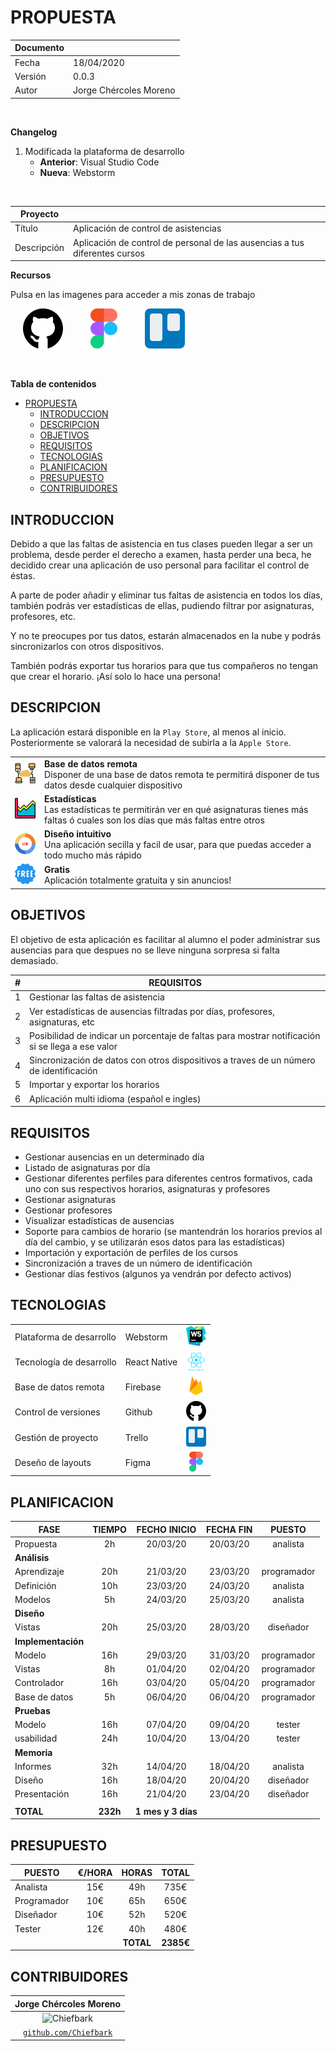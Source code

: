 # PROPUESTA

| Documento 	|   |
|-----------	|-  |
| Fecha     	| 18/04/2020  |
| Versión   	| 0.0.3 |
| Autor     	| Jorge Chércoles Moreno  |

<br>

**Changelog**

1. Modificada la plataforma de desarrollo
     - **Anterior**: Visual Studio Code
     - **Nueva**: Webstorm

<br>

| Proyecto      |  |
|-------------	|- |
| Título        | Aplicación de control de asistencias  |
| Descripción   | Aplicación de control de personal de las ausencias a tus diferentes cursos  |

**Recursos**

Pulsa en las imagenes para acceder a mis zonas de trabajo

<span style="margin: 0 20px;">[![github](./assets/commons/github.png)](https://github.com/Chiefbark/TFG)</span>
<span style="margin: 0 20px;">[![figma](./assets/commons/figma.png)](https://www.figma.com/file/QYLYZSbAeCGLE2cEa1kam3/designs)</span>
<span style="margin: 0 20px;">[![trello](./assets/commons/trello.png)](https://trello.com/b/umjDqcx3/tfg)</span>

<br>

<div style="page-break-after: always;"></div>

**Tabla de contenidos**
- [PROPUESTA](#propuesta)
	- [INTRODUCCION](#introduccion)
	- [DESCRIPCION](#descripcion)
	- [OBJETIVOS](#objetivos)
	- [REQUISITOS](#requisitos)
	- [TECNOLOGIAS](#tecnologias)
	- [PLANIFICACION](#planificacion)
	- [PRESUPUESTO](#presupuesto)
	- [CONTRIBUIDORES](#contribuidores)

<div style="page-break-after: always;"></div>

## INTRODUCCION

Debido a que las faltas de asistencia en tus clases pueden llegar a ser un problema, desde perder el derecho a examen, hasta perder una beca, he decidido crear una aplicación de uso personal para facilitar el control de éstas.

A parte de poder añadir y eliminar tus faltas de asistencia en todos los días, también podrás ver estadísticas de ellas, pudiendo filtrar por asignaturas, profesores, etc.

Y no te preocupes por tus datos, estarán almacenados en la nube y podrás sincronizarlos con otros dispositivos.

También podrás exportar tus horarios para que tus compañeros no tengan que crear el horario. ¡Así solo lo hace una persona!

<div style="page-break-after: always;"></div>

## DESCRIPCION

La aplicación estará disponible en la `Play Store`, al menos al inicio. Posteriormente se valorará la necesidad de subirla a la `Apple Store`.

|                                                  |                                                                                                                                                |
| ------------------------------------------------ | ---------------------------------------------------------------------------------------------------------------------------------------------- |
| ![database_remote](./assets/PROPOSAL/database_remote.png) | **Base de datos remota** <br> Disponer de una base de datos remota te permitirá disponer de tus datos desde cualquier dispositivo              |
| ![statistics](./assets/PROPOSAL/statistics.png)           | **Estadísticas** <br> Las estadísticas te permitirán ver en qué asignaturas tienes más faltas ó cuales son los días que más faltas entre otros |
| ![ux_ui](./assets/PROPOSAL/ux_ui.png)                     | **Diseño intuitivo** <br> Una aplicación secilla y facil de usar, para que puedas acceder a todo mucho más rápido                              |
| ![free](./assets/PROPOSAL/free.png)                       | **Gratis** <br> Aplicación totalmente gratuita y sin anuncios!                                                                                 |

<div style="page-break-after: always;"></div>

## OBJETIVOS

El objetivo de esta aplicación es facilitar al alumno el poder administrar sus ausencias para que despues no se lleve ninguna sorpresa si falta demasiado.

| #   | REQUISITOS                                                                                       |
| --- | ------------------------------------------------------------------------------------------------ |
| 1   | Gestionar las faltas de asistencia                                                               |
| 2   | Ver estadísticas de ausencias filtradas por días, profesores, asignaturas, etc                   |
| 3   | Posibilidad de indicar un porcentaje de faltas para mostrar notificación si se llega a ese valor |
| 4   | Sincronización de datos con otros dispositivos a traves de un número de identificación           |
| 5   | Importar y exportar los horarios                                                                 |
| 6   | Aplicación multi idioma (español e ingles)                                                       |

<div style="page-break-after: always;"></div>

## REQUISITOS

- Gestionar ausencias en un determinado día
- Listado de asignaturas por día
- Gestionar diferentes perfiles para diferentes centros formativos, cada uno con sus respectivos horarios, asignaturas y profesores
- Gestionar asignaturas
- Gestionar profesores
- Visualizar estadísticas de ausencias
- Soporte para cambios de horario (se mantendrán los horarios previos al día del cambio, y se utilizarán esos datos para las estadísticas)
- Importación y exportación de perfiles de los cursos
- Sincronización a traves de un número de identificación
- Gestionar días festivos (algunos ya vendrán por defecto activos)

<div style="page-break-after: always;"></div>

## TECNOLOGIAS

|            	|   |   |
|-----------	|-  |:-:|
| Plataforma de desarrollo  | Webstorm            | <img src="./assets/PROPOSAL/webstorm.png" alt="webstorm" style="height: 32px;"> |
| Tecnología de desarrollo  | React Native        | <img src="./assets/PROPOSAL/react_native.png" alt="react_native" style="height: 32px;"> |
| Base de datos remota      | Firebase            | <img src="./assets/PROPOSAL/firebase.png" alt="firebase" style="height: 32px;"> |
| Control de versiones      | Github              | <img src="./assets/commons/github.png" alt="github" style="height: 32px;"> |
| Gestión de proyecto       | Trello              | <img src="./assets/commons/trello.png" alt="trello" style="height: 32px;"> |
| Deseño de layouts         | Figma               | <img src="./assets/commons/figma.png" alt="figma" style="height: 32px;">  |

<div style="page-break-after: always;"></div>

## PLANIFICACION

| FASE                | TIEMPO  | FECHO INICIO | FECHA FIN | PUESTO  |
|-------------------	|:-----:  |:----------:  |:-------:  |:-----:  |
| Propuesta           | 2h  | 20/03/20 | 20/03/20 | analista  |
| **Análisis**        | | | | |
| Aprendizaje         | 20h | 21/03/20 | 23/03/20 | programador |
| Definición          | 10h | 23/03/20 | 24/03/20 | analista |
| Modelos             | 5h  | 24/03/20 | 25/03/20 | analista |
| **Diseño**          | | | | |
| Vistas              | 20h | 25/03/20 | 28/03/20 | diseñador |
| **Implementación**  | | | | |
| Modelo              | 16h | 29/03/20 | 31/03/20 | programador |
| Vistas              | 8h  | 01/04/20 | 02/04/20 | programador |
| Controlador         | 16h | 03/04/20 | 05/04/20 | programador |
| Base de datos       | 5h  | 06/04/20 | 06/04/20 | programador |
| **Pruebas**         | | | | |
| Modelo              | 16h | 07/04/20 | 09/04/20 | tester |
| usabilidad          | 24h | 10/04/20 | 13/04/20 | tester |
| **Memoria**         | | | | |
| Informes            | 32h | 14/04/20 | 18/04/20 | analista |
| Diseño              | 16h | 18/04/20 | 20/04/20 | diseñador |
| Presentación        | 16h | 21/04/20 | 23/04/20 | diseñador |
|                     | | | | |
| **TOTAL**           | **232h** | **1 mes y 3 días** | | |

<div style="page-break-after: always;"></div>

## PRESUPUESTO

| PUESTO      | €/HORA |   HORAS   |   TOTAL   |
| ----------- | :----: | :-------: | :-------: |
| Analista    |  15€   |    49h    |   735€    |
| Programador |  10€   |    65h    |   650€    |
| Diseñador   |  10€   |    52h    |   520€    |
| Tester      |  12€   |    40h    |   480€    |
|             |        | **TOTAL** | **2385€** |

<div style="page-break-after: always;"></div>

## CONTRIBUIDORES

| **Jorge Chércoles Moreno** |
| :-: |
| ![Chiefbark](https://avatars3.githubusercontent.com/u/24280701?s=160&v=2=200) |
| <a href="http://github.com/Chiefbark" target="_blank">`github.com/Chiefbark`</a> |
